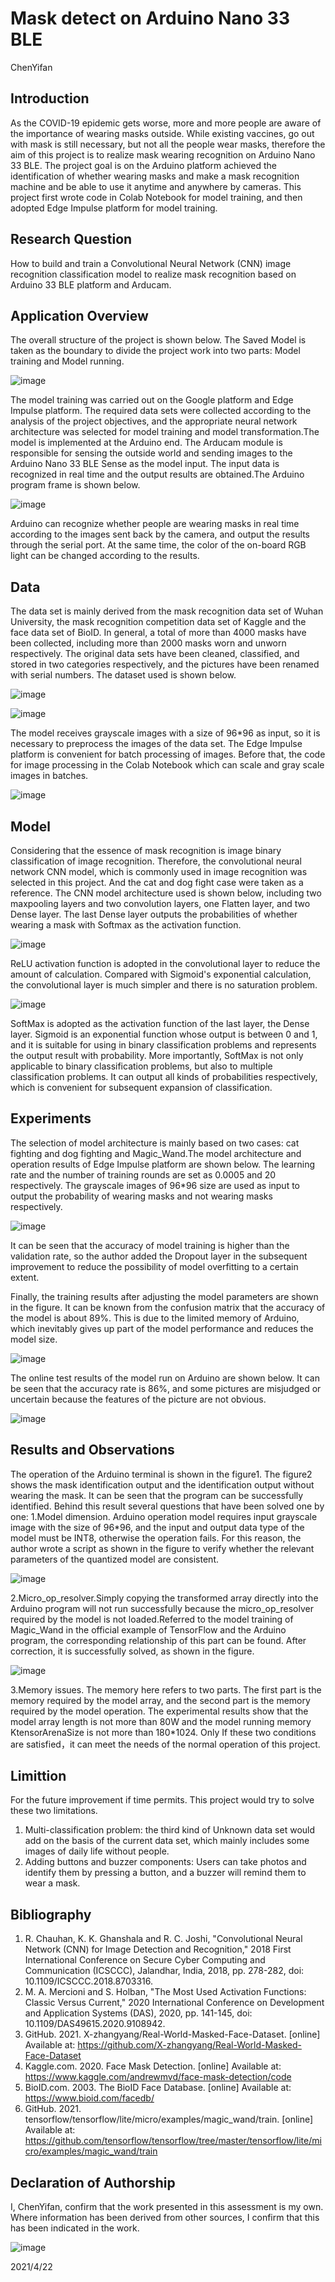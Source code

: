 # Mask detect on Arduino Nano 33 BLE

ChenYifan

## Introduction
As the COVID-19 epidemic gets worse, more and more people are aware of the importance of wearing masks outside. While existing vaccines, go out with mask is still necessary, but not all the people wear masks, therefore the aim of this project is to realize mask wearing recognition on Arduino Nano 33 BLE. The project goal is on the Arduino platform achieved the identification of whether wearing masks and make a mask recognition machine and be able to use it anytime and anywhere by cameras. This project first wrote code in Colab Notebook for model training, and then adopted Edge Impulse platform for model training. 

## Research Question
How to build and train a Convolutional Neural Network (CNN) image recognition classification model to realize mask recognition based on Arduino 33 BLE platform and Arducam.

## Application Overview
The overall structure of the project is shown below. The Saved Model is taken as the boundary to divide the project work into two parts: Model training and Model running.

![image](https://user-images.githubusercontent.com/72681393/115410196-036e9300-a225-11eb-913a-ed01c347db38.png)

The model training was carried out on the Google platform and Edge Impulse platform. The required data sets were collected according to the analysis of the project objectives, and the appropriate neural network architecture was selected for model training and model transformation.The model is implemented at the Arduino end. The Arducam module is responsible for sensing the outside world and sending images to the Arduino Nano 33 BLE Sense as the model input. The input data is recognized in real time and the output results are obtained.The Arduino program frame is shown below.

![image](https://user-images.githubusercontent.com/72681393/115411200-db336400-a225-11eb-8325-4f346ade0284.png)

Arduino can recognize whether people are wearing masks in real time according to the images sent back by the camera, and output the results through the serial port. At the same time, the color of the on-board RGB light can be changed according to the results.



## Data
The data set is mainly derived from the mask recognition data set of Wuhan University, the mask recognition competition data set of Kaggle and the face data set of BioID. In general, a total of more than 4000 masks have been collected, including more than 2000 masks worn and unworn respectively. The original data sets have been cleaned, classified, and stored in two categories respectively, and the pictures have been renamed with serial numbers. The dataset used is shown below.

![image](https://user-images.githubusercontent.com/72681393/109654824-9da74880-7b9d-11eb-978e-268413a3e475.png)

![image](https://user-images.githubusercontent.com/72681393/109654835-a435c000-7b9d-11eb-96ec-9f1e51f91cda.png)

The model receives grayscale images with a size of 96*96 as input, so it is necessary to preprocess the images of the data set. The Edge Impulse platform is convenient for batch processing of images. Before that, the code for image processing in the Colab Notebook which can scale and gray scale images in batches.

![image](https://user-images.githubusercontent.com/72681393/115412134-a70c7300-a226-11eb-94b5-89dff2b8b7b2.png)

## Model
Considering that the essence of mask recognition is image binary classification of image recognition. Therefore, the convolutional neural network CNN model, which is commonly used in image recognition was selected in this project. And the cat and dog fight case were taken as a reference.
The CNN model architecture used is shown below, including two maxpooling layers and two convolution layers, one Flatten layer, and two Dense layer. The last Dense layer outputs the probabilities of whether wearing a mask with Softmax as the activation function.

![image](https://user-images.githubusercontent.com/72681393/115414536-b2f93480-a228-11eb-9a9b-9242f625a731.png)

ReLU activation function is adopted in the convolutional layer to reduce the amount of calculation. Compared with Sigmoid's exponential calculation, the convolutional layer is much simpler and there is no saturation problem.

![image](https://user-images.githubusercontent.com/72681393/115415735-bc36d100-a229-11eb-822c-de7c9672d2d6.png)

SoftMax is adopted as the activation function of the last layer, the Dense layer. Sigmoid is an exponential function whose output is between 0 and 1, and it is suitable for using in binary classification problems and represents the output result with probability. More importantly, SoftMax is not only applicable to binary classification problems, but also to multiple classification problems. It can output all kinds of probabilities respectively, which is convenient for subsequent expansion of classification.

## Experiments
The selection of model architecture is mainly based on two cases: cat fighting and dog fighting and Magic_Wand.The model architecture and operation results of Edge Impulse platform are shown below. The learning rate and the number of training rounds are set as 0.0005 and 20 respectively. The grayscale images of 96*96 size are used as input to output the probability of wearing masks and not wearing masks respectively.

![image](https://user-images.githubusercontent.com/72681393/115827446-de556c80-a43e-11eb-9e42-a9c0e567a0c9.png)

It can be seen that the accuracy of model training is higher than the validation rate, so the author added the Dropout layer in the subsequent improvement to reduce the possibility of model overfitting to a certain extent.


Finally, the training results after adjusting the model parameters are shown in the figure. It can be known from the confusion matrix that the accuracy of the model is about 89%. This is due to the limited memory of Arduino, which inevitably gives up part of the model performance and reduces the model size.

![image](https://user-images.githubusercontent.com/72681393/115827944-97b44200-a43f-11eb-8a19-e921ba853e7b.png)


The online test results of the model run on Arduino are shown below. It can be seen that the accuracy rate is 86%, and some pictures are misjudged or uncertain because the features of the picture are not obvious.

![image](https://user-images.githubusercontent.com/72681393/115828337-27f28700-a440-11eb-9f0d-11553c287464.png)

## Results and Observations
The operation of the Arduino terminal is shown in the figure1. The figure2 shows the mask identification output and the identification output without wearing the mask. It can be seen that the program can be successfully identified.
Behind this result several questions that have been solved one by one:
1.Model dimension. Arduino operation model requires input grayscale image with the size of 96*96, and the input and output data type of the model must be INT8, otherwise the operation fails. For this reason, the author wrote a script as shown in the figure to verify whether the relevant parameters of the quantized model are consistent.
 
 ![image](https://user-images.githubusercontent.com/72681393/115588543-73524b80-a301-11eb-8561-96d9f3cabbc0.png)

2.Micro_op_resolver.Simply copying the transformed array directly into the Arduino program will not run successfully because the micro_op_resolver required by the model is not loaded.Referred to the model training of Magic_Wand in the official example of TensorFlow and the Arduino program, the corresponding relationship of this part can be found. After correction, it is successfully solved, as shown in the figure.
 
 ![image](https://user-images.githubusercontent.com/72681393/115588573-7b11f000-a301-11eb-87ac-2eace02692d7.png)

3.Memory issues. The memory here refers to two parts. The first part is the memory required by the model array, and the second part is the memory required by the model operation. The experimental results show that the model array length is not more than 80W and the model running memory KtensorArenaSize is not more than 180*1024. Only If these two conditions are satisfied，it can meet the needs of the normal operation of this project.

## Limittion
For the future improvement if time permits. This project would try to solve these two limitations. 
1. Multi-classification problem: the third kind of Unknown data set would add on the basis of the current data set, which mainly includes some images of daily life without people.
2. Adding buttons and buzzer components: Users can take photos and identify them by pressing a button, and a buzzer will remind them to wear a mask.


## Bibliography
1.	R. Chauhan, K. K. Ghanshala and R. C. Joshi, "Convolutional Neural Network (CNN) for Image Detection and Recognition," 2018 First International Conference on Secure Cyber Computing and Communication (ICSCCC), Jalandhar, India, 2018, pp. 278-282, doi: 10.1109/ICSCCC.2018.8703316.
2.	M. A. Mercioni and S. Holban, "The Most Used Activation Functions: Classic Versus Current," 2020 International Conference on Development and Application Systems (DAS), 2020, pp. 141-145, doi: 10.1109/DAS49615.2020.9108942.
3.	GitHub. 2021. X-zhangyang/Real-World-Masked-Face-Dataset. [online] Available at: https://github.com/X-zhangyang/Real-World-Masked-Face-Dataset
4.	Kaggle.com. 2020. Face Mask Detection. [online] Available at: https://www.kaggle.com/andrewmvd/face-mask-detection/code
5.	BioID.com. 2003. The BioID Face Database. [online] Available at: https://www.bioid.com/facedb/
6.	GitHub. 2021. tensorflow/tensorflow/lite/micro/examples/magic_wand/train. [online] Available at: https://github.com/tensorflow/tensorflow/tree/master/tensorflow/lite/micro/examples/magic_wand/train


## Declaration of Authorship

I, ChenYifan, confirm that the work presented in this assessment is my own. Where information has been derived from other sources, I confirm that this has been indicated in the work.


![image](https://user-images.githubusercontent.com/72681393/115589022-f5427480-a301-11eb-82f9-8921e13cc0ea.png)

2021/4/22

